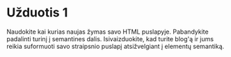 # Užduotis 1

Naudokite kai kurias naujas žymas savo HTML puslapyje. Pabandykite padalinti turinį į semantines dalis. Isivaizduokite, kad turite blog'ą ir jums reikia suformuoti savo straipsnio puslapį atsižvelgiant į elementų semantiką.